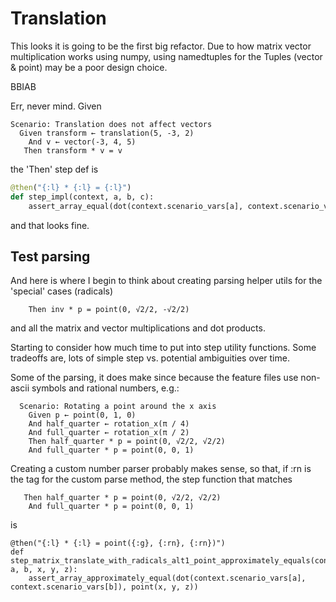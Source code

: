 # Translation
This looks it is going to be the first big refactor. Due to how matrix vector
multiplication works using numpy, using namedtuples for the Tuples (vector & point) 
may be a poor design choice.

BBIAB

Err, never mind. Given
```gherkin
Scenario: Translation does not affect vectors
  Given transform ← translation(5, -3, 2)
    And v ← vector(-3, 4, 5)
   Then transform * v = v
```
the 'Then' step def is

```python
@then("{:l} * {:l} = {:l}")
def step_impl(context, a, b, c):
    assert_array_equal(dot(context.scenario_vars[a], context.scenario_vars[b]), context.scenario_vars[c])
```
and that looks fine.

## Test parsing
And here is where I begin to think about creating parsing helper utils for the 'special' cases (radicals)
```gherkin
    Then inv * p = point(0, √2/2, -√2/2)
```
and all the matrix and vector multiplications and dot products.

Starting to consider how much time to put into step utility functions.
Some tradeoffs are, lots of simple step vs. potential ambiguities over time.

Some of the parsing, it does make since because the feature files use
non-ascii symbols and rational numbers, e.g.:

```gherkin
  Scenario: Rotating a point around the x axis
    Given p ← point(0, 1, 0)
    And half_quarter ← rotation_x(π / 4)
    And full_quarter ← rotation_x(π / 2)
    Then half_quarter * p = point(0, √2/2, √2/2)
    And full_quarter * p = point(0, 0, 1)
```

Creating a custom number parser probably makes sense, so that, if :rn is the 
tag for the custom parse method, the step function that matches
```gherkin
   Then half_quarter * p = point(0, √2/2, √2/2)
    And full_quarter * p = point(0, 0, 1)
```
is
```gherkin
@then("{:l} * {:l} = point({:g}, {:rn}, {:rn})")
def step_matrix_translate_with_radicals_alt1_point_approximately_equals(context, a, b, x, y, z):
    assert_array_approximately_equal(dot(context.scenario_vars[a], context.scenario_vars[b]), point(x, y, z))
```
